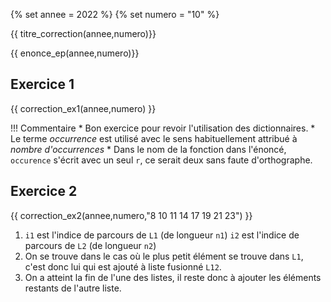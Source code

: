 {% set annee = 2022 %}
{% set numero = "10" %}


{{ titre_correction(annee,numero)}}

{{ enonce_ep(annee,numero)}}
 

## Exercice 1

{{ correction_ex1(annee,numero) }}

!!! Commentaire
    * Bon exercice pour revoir l'utilisation des dictionnaires.
    * Le terme *occurrence* est utilisé avec le sens habituellement attribué à *nombre d'occurrences*
    * Dans le nom de la fonction dans l'énoncé, `occurence` s'écrit avec un seul `r`, ce serait deux sans faute d'orthographe.

## Exercice 2 
{{ correction_ex2(annee,numero,"8 10 11 14 17 19 21 23") }}

1. `i1` est l'indice de parcours de `L1` (de longueur `n1`) `i2` est l'indice de parcours de `L2` (de longueur `n2`)
2. On se trouve dans le cas où le plus petit élément se trouve dans `L1`, c'est donc lui qui est ajouté à liste fusionné `L12`.
3. On a atteint la fin de l'une des listes, il reste donc à ajouter les éléments restants de l'autre liste. 

